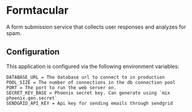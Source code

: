 # Formtacular

A form submission service that collects user responses and analyzes for spam.

## Configuration

This application is configured via the following environment variables:

    DATABASE_URL = The database url to connect to in production
    POOL_SIZE = The number of connections in the db connection pool
    PORT = The port to run the web server on.
    SECRET_KEY_BASE = Phoenix secret key. Can generate using `mix phoenix.gen.secret`
    SENDGRID_API_KEY = Api key for sending emails through sendgrid

